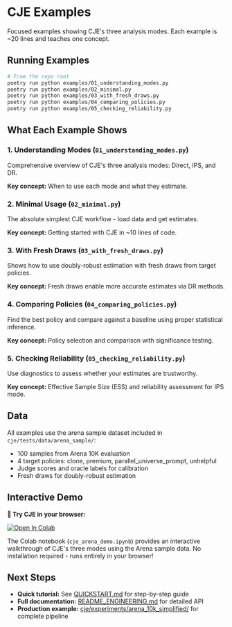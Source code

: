 # CJE Examples

Focused examples showing CJE's three analysis modes. Each example is ~20 lines and teaches one concept.

## Running Examples

```bash
# From the repo root
poetry run python examples/01_understanding_modes.py
poetry run python examples/02_minimal.py
poetry run python examples/03_with_fresh_draws.py
poetry run python examples/04_comparing_policies.py
poetry run python examples/05_checking_reliability.py
```

## What Each Example Shows

### 1. Understanding Modes (`01_understanding_modes.py`)
Comprehensive overview of CJE's three analysis modes: Direct, IPS, and DR.

**Key concept:** When to use each mode and what they estimate.

### 2. Minimal Usage (`02_minimal.py`)
The absolute simplest CJE workflow - load data and get estimates.

**Key concept:** Getting started with CJE in ~10 lines of code.

### 3. With Fresh Draws (`03_with_fresh_draws.py`)
Shows how to use doubly-robust estimation with fresh draws from target policies.

**Key concept:** Fresh draws enable more accurate estimates via DR methods.

### 4. Comparing Policies (`04_comparing_policies.py`)
Find the best policy and compare against a baseline using proper statistical inference.

**Key concept:** Policy selection and comparison with significance testing.

### 5. Checking Reliability (`05_checking_reliability.py`)
Use diagnostics to assess whether your estimates are trustworthy.

**Key concept:** Effective Sample Size (ESS) and reliability assessment for IPS mode.

## Data

All examples use the arena sample dataset included in `cje/tests/data/arena_sample/`:
- 100 samples from Arena 10K evaluation
- 4 target policies: clone, premium, parallel_universe_prompt, unhelpful
- Judge scores and oracle labels for calibration
- Fresh draws for doubly-robust estimation

## Interactive Demo

**🚀 Try CJE in your browser:**

[![Open In Colab](https://colab.research.google.com/assets/colab-badge.svg)](https://colab.research.google.com/github/anthropics/cje/blob/main/examples/cje_arena_demo.ipynb)

The Colab notebook (`cje_arena_demo.ipynb`) provides an interactive walkthrough of CJE's three modes using the Arena sample data. No installation required - runs entirely in your browser!

## Next Steps

- **Quick tutorial:** See [QUICKSTART.md](../QUICKSTART.md) for step-by-step guide
- **Full documentation:** [README_ENGINEERING.md](../README_ENGINEERING.md) for detailed API
- **Production example:** [cje/experiments/arena_10k_simplified/](../cje/experiments/arena_10k_simplified/) for complete pipeline
